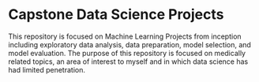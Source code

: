 # Capstone Data Science Projects

This repository is focused on Machine Learning Projects from inception including exploratory data analysis, data preparation, model selection, and model evaluation.  The purpose of this repository is focused on medically related topics, an area of interest to myself and in which data science has had limited penetration.
